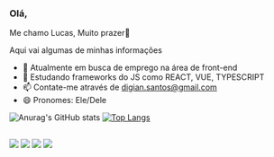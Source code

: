 ### Olá, 
Me chamo Lucas, 
Muito prazer👋

Aqui vai algumas de minhas informações

- 🔭 Atualmente em busca de emprego na área de front-end
- 🌱 Estudando frameworks do JS como REACT, VUE, TYPESCRIPT
- 📫 Contate-me através de digian.santos@gmail.com
- 😄 Pronomes: Ele/Dele


![Anurag's GitHub stats](https://github-readme-stats.vercel.app/api?username=lucasdigian&show_icons=true&theme=radical)
[![Top Langs](https://github-readme-stats.vercel.app/api/top-langs/?username=lucasdigian&langs_count=8)](https://github.com/lucasdigian/github-readme-stats)

  ##
 
<div> 
   <a href="https://instagram.com/_dijass" target="_blank"><img src="https://img.shields.io/badge/-Instagram-%23E4405F?style=for-the-badge&logo=instagram&logoColor=white" target="_blank"></a>
  <a href = "mailto:digian.santos@gmail.com"><img src="https://img.shields.io/badge/-Gmail-%23333?style=for-the-badge&logo=gmail&logoColor=white" target="_blank"></a>
  <a href="https://www.linkedin.com/in/ldigian" target="_blank"><img src="https://img.shields.io/badge/-LinkedIn-%230077B5?style=for-the-badge&logo=linkedin&logoColor=white" target="_blank"></a>
  <a href="https://lucas-digian.webflow.io" target="_blank"><img src="https://img.shields.io/badge/website-white?style=for-the-badge&logo=About.me&logoColor=black" target="_blank"></a>
  

  <p align="center"><img align='center' scr='https://profile-counter.glitch.me/lucasdigian/count.svg' /></p>
  
</div>
